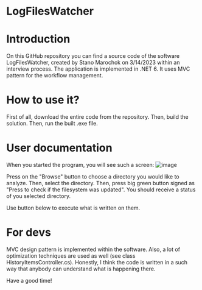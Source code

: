 # LogFilesWatcher

# Introduction
On this GitHub repository you can find a source code of the software LogFilesWatcher, created by Stano Marochok on 3/14/2023 within an interview process.
The application is implemented in .NET 6. It uses MVC pattern for the workflow management.

# How to use it?
First of all, download the entire code from the repository.
Then, build the solution.
Then, run the built .exe file.

# User documentation
When you started the program, you will see such a screen:
![image](https://user-images.githubusercontent.com/32093806/225008014-60d4cb34-6f85-4cb0-b62b-2fe2361d2049.png)

Press on the "Browse" button to choose a directory you would like to analyze.
Then, select the directory.
Then, press big green button signed as "Press to check if the filesystem was updated".
You should receive a status of you selected directory.

Use button below to execute what is written on them.

# For devs
MVC design pattern is implemented within the software. Also, a lot of optimization techniques are used as well (see class HistoryItemsController.cs). Honestly, I think the code is written in a such way that anybody can understand what is happening there.

Have a good time!
